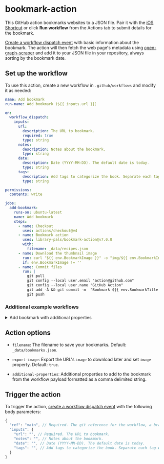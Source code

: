 # bookmark-action

This GitHub action bookmarks websites to a JSON file. Pair it with the [iOS Shortcut](shortcut/README.md) or click **Run workflow** from the Actions tab to submit details for the bookmark.

[Create a workflow dispatch event](https://docs.github.com/en/rest/actions/workflows#create-a-workflow-dispatch-event) with basic information about the bookmark. The action will then fetch the web page's metadata using [open-graph-scraper](https://www.npmjs.com/package/open-graph-scraper) and add it to your JSON file in your repository, always sorting by the bookmark date.

<!-- START GENERATED DOCUMENTATION -->

## Set up the workflow

To use this action, create a new workflow in `.github/workflows` and modify it as needed:

```yml
name: Add bookmark
run-name: Add bookmark (${{ inputs.url }})

on:
  workflow_dispatch:
    inputs:
      url:
        description: The URL to bookmark.
        required: true
        type: string
      notes:
        description: Notes about the bookmark.
        type: string
      date:
        description: Date (YYYY-MM-DD). The default date is today.
        type: string
      tags:
        description: Add tags to categorize the book. Separate each tag with a comma. Optional.
        type: string

permissions:
  contents: write

jobs:
  add-bookmark:
    runs-on: ubuntu-latest
    name: Add bookmark
    steps:
      - name: Checkout
        uses: actions/checkout@v4
      - name: Bookmark action
        uses: library-pals/bookmark-action@v7.0.0
        with:
          filename: _data/recipes.json
      - name: Download the thumbnail image
        run: curl "${{ env.BookmarkImage }}" -o "img/${{ env.BookmarkImageOutput }}"
        if: env.BookmarkImage != ''
      - name: Commit files
        run: |
          git pull
          git config --local user.email "action@github.com"
          git config --local user.name "GitHub Action"
          git add -A && git commit -m  "Bookmark ${{ env.BookmarkTitle }}"
          git push
```

### Additional example workflows

<details>
<summary>Add bookmark with additional properties</summary>

```yml
name: Add bookmark with additional properties
run-name: Add bookmark (${{ inputs.url }})

on:
  workflow_dispatch:
    inputs:
      url:
        description: The URL to bookmark.
        required: true
        type: string
      notes:
        description: Notes about the bookmark.
        type: string
      date:
        description: Date (YYYY-MM-DD). The default date is today.
        type: string
      tags:
        description: Add tags to categorize the bookmark. Separate each tag with a comma. Optional.
        type: string
      # The following property names are defined by the task input "additional-properties"
      rating:
        description: Rate the bookmark from 1 to 5. Optional.
        type: string
      quote:
        description: Add a quote from the bookmark. Optional.
        type: string

permissions:
  contents: write

jobs:
  add-bookmark:
    runs-on: ubuntu-latest
    name: Add bookmark
    steps:
      - name: Checkout
        uses: actions/checkout@v4
      - name: Bookmark action
        uses: library-pals/bookmark-action@v7.0.0
        with:
          filename: _data/recipes.json
          # You can define additional properties you want to pass through
          additional-properties: rating,quote
      - name: Download the thumbnail image
        run: curl "${{ env.BookmarkImage }}" -o "img/${{ env.BookmarkImageOutput }}"
        if: env.BookmarkImage != ''
      - name: Commit files
        run: |
          git pull
          git config --local user.email "action@github.com"
          git config --local user.name "GitHub Action"
          git add -A && git commit -m  "Bookmark ${{ env.BookmarkTitle }}"
          git push
```

</details>

## Action options

- `filename`: The filename to save your bookmarks. Default: `_data/bookmarks.json`.

- `export-image`: Export the URL's `image` to download later and set `image` property. Default: `true`.

- `additional-properties`: Additional properties to add to the bookmark from the workflow payload formatted as a comma delimited string.

## Trigger the action

To trigger the action, [create a workflow dispatch event](https://docs.github.com/en/rest/actions/workflows#create-a-workflow-dispatch-event) with the following body parameters:

```js
{
  "ref": "main", // Required. The git reference for the workflow, a branch or tag name.
  "inputs": {
    "url": "", // Required. The URL to bookmark.
    "notes": "", // Notes about the bookmark.
    "date": "", // Date (YYYY-MM-DD). The default date is today.
    "tags": "", // Add tags to categorize the book. Separate each tag with a comma. Optional.
  }
}
```

<!-- END GENERATED DOCUMENTATION -->
